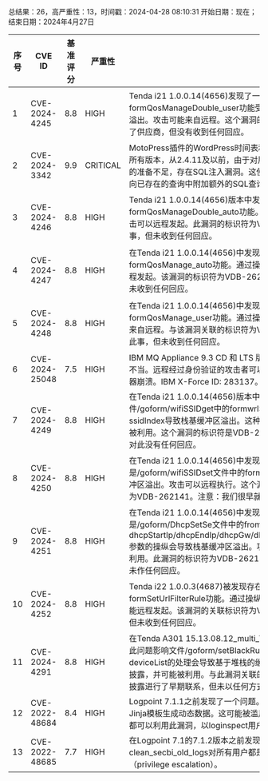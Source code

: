 总结果：26，高严重性：13，时间戳：2024-04-28 08:10:31
开始日期：现在；结束日期：2024年4月27日

| 序号 | CVE ID | 基准评分 | 严重性 | 描述 | 参考文献 |
|-----|--------|------------|----------|-------------|------------|
| 1 | CVE-2024-4245 | 8.8  | HIGH | Tenda i21 1.0.0.14(4656)发现了一个被标记为关键的漏洞。formQosManageDouble_user功能受到影響。通过操纵参数ssidIndex导致栈基缓冲区溢出。攻击可能来自远程。这个漏洞的标识符是VDB-262136。注意：我们很早就联系了供应商，但没有收到任何回应。 | [1]https://github.com/abcdefg-png/IoT-vulnerable/blob/main/Tenda/i/i21/formQosManageDouble_auto.md<br>[2]https://vuldb.com/?ctiid.262136<br>[3]https://vuldb.com/?id.262136<br>[4]https://vuldb.com/?submit.319830 |
| 2 | CVE-2024-3342 | 9.9  | CRITICAL | MotoPress插件的WordPress时间表和活动日程（Timetable and Event Schedule）在所有版本，从2.4.11及以前，由于对用户提供的`events`参数的不足转义和现有SQL查询的准备不足，存在SQL注入漏洞。这使得具有贡献者级别或更高权限的认证攻击者能够向已存在的查询中附加额外的SQL查询，从而可能从数据库中提取敏感信息。 | [1]https://plugins.trac.wordpress.org/changeset/3077596/mp-timetable/trunk/classes/models/class-events.php<br>[2]https://www.wordfence.com/threat-intel/vulnerabilities/id/9670bd32-34ce-48b1-82d9-62ab8869a89b?source=cve |
| 3 | CVE-2024-4246 | 8.8  | HIGH | Tenda i21 1.0.0.14(4656)版本中发现了一个被标记为关键的漏洞，影响formQosManageDouble_auto功能。通过操纵参数ssidIndex导致栈基缓冲区溢出。攻击可以远程发起。此漏洞的标识符为VDB-262137。注意：我们已提前联系厂商公开此事，但未收到任何回应。 | [1]https://github.com/abcdefg-png/IoT-vulnerable/blob/main/Tenda/i/i21/formQosManageDouble_user.md<br>[2]https://vuldb.com/?ctiid.262137<br>[3]https://vuldb.com/?id.262137<br>[4]https://vuldb.com/?submit.319831 |
| 4 | CVE-2024-4247 | 8.8  | HIGH | 在Tenda i21 1.0.0.14(4656)中发现了一个漏洞，并被标记为关键性。此漏洞影响formQosManage_auto功能。通过操纵参数ssidIndex导致栈基缓冲区溢出。攻击可远程发起。该漏洞的标识符为VDB-262138。注意：我们已提前联系供应商公开此事，但未收到任何回应。 | [1]https://github.com/abcdefg-png/IoT-vulnerable/blob/main/Tenda/i/i21/formQosManage_auto.md<br>[2]https://vuldb.com/?ctiid.262138<br>[3]https://vuldb.com/?id.262138<br>[4]https://vuldb.com/?submit.319832 |
| 5 | CVE-2024-4248 | 8.8  | HIGH | 在Tenda i21 1.0.0.14(4656)中发现了一个漏洞，并被分类为严重级别。此问题影响formQosManage_user功能。通过操纵参数ssidIndex导致栈基缓冲区溢出。攻击可能来自远程。与该漏洞关联的标识符为VDB-262139。注意：我们已提前联系供应商公开此事，但未收到任何回应。 | [1]https://github.com/abcdefg-png/IoT-vulnerable/blob/main/Tenda/i/i21/formQosManage_user.md<br>[2]https://vuldb.com/?ctiid.262139<br>[3]https://vuldb.com/?id.262139<br>[4]https://vuldb.com/?submit.319833 |
| 6 | CVE-2024-25048 | 7.5  | HIGH | IBM MQ Appliance 9.3 CD 和 LTS 版本存在基于堆的缓冲区溢出漏洞，原因是边界检查不当。远程经过身份验证的攻击者可以溢出缓冲区，在系统上执行任意代码或导致服务器崩溃。IBM X-Force ID: 283137。 | [1]https://exchange.xforce.ibmcloud.com/vulnerabilities/283137<br>[2]https://www.ibm.com/support/pages/node/7149481 |
| 7 | CVE-2024-4249 | 8.8  | HIGH | 在Tenda i21 1.0.0.14(4656)版本中发现了一个漏洞，被归类为严重级别。文件/goform/wifiSSIDget中的formwrlSSIDget功能受到影响。攻击者可以通过操纵参数ssidIndex导致栈基缓冲区溢出。这种攻击可能进行远程执行。漏洞已经被公开，并可能被利用。这个漏洞的标识符是VDB-262140。注意：我们很早就联系了供应商，但他们对此没有任何回应。 | [1]https://github.com/abcdefg-png/IoT-vulnerable/blob/main/Tenda/i/i21/formwrlSSIDget.md<br>[2]https://vuldb.com/?ctiid.262140<br>[3]https://vuldb.com/?id.262140<br>[4]https://vuldb.com/?submit.319834 |
| 8 | CVE-2024-4250 | 8.8  | HIGH | 在Tenda i21 1.0.0.14(4656)中发现了一个漏洞，被标记为高危。受影响的功能是/goform/wifiSSIDset文件中的formwrlSSIDset。参数ssidIndex的操控会导致栈基缓冲区溢出。攻击可以远程执行。这个漏洞已经被公开，并可能被利用。此漏洞的标识符为VDB-262141。注意：我们很早就联系了供应商，但他们对此披露没有任何回应。 | [1]https://github.com/abcdefg-png/IoT-vulnerable/blob/main/Tenda/i/i21/formwrlSSIDset.md<br>[2]https://vuldb.com/?ctiid.262141<br>[3]https://vuldb.com/?id.262141<br>[4]https://vuldb.com/?submit.319835 |
| 9 | CVE-2024-4251 | 8.8  | HIGH | 在Tenda i21 1.0.0.14(4656)中发现了一个漏洞，被评定为高危。受影响的功能是/goform/DhcpSetSe文件中的fromDhcpSetSer函数。dhcpStartIp/dhcpEndIp/dhcpGw/dhcpMask/dhcpLeaseTime/dhcpDns1/dhcpDns2参数的操纵会导致栈基缓冲区溢出。攻击可能来自远程。该漏洞已公开披露，并可能被利用。此漏洞的标识符为VDB-262142。注意：我们很早就联系了供应商，但他们对此未作任何回应。 | [1]https://github.com/abcdefg-png/IoT-vulnerable/blob/main/Tenda/i/i21/fromDhcpSetSer.md<br>[2]https://vuldb.com/?ctiid.262142<br>[3]https://vuldb.com/?id.262142<br>[4]https://vuldb.com/?submit.319836 |
| 10 | CVE-2024-4252 | 8.8  | HIGH | Tenda i22 1.0.0.3(4687)被发现存在一个被评为关键级的漏洞。它影响formSetUrlFilterRule功能。通过操纵参数groupIndex导致栈基缓冲区溢出。此攻击可能远程发起。该漏洞的关联标识符为VDB-262143。注意：我们很早就联系了供应商，但未收到任何回应。 | [1]https://github.com/abcdefg-png/IoT-vulnerable/blob/main/Tenda/i/i22/formSetUrlFilterRule.md<br>[2]https://vuldb.com/?ctiid.262143<br>[3]https://vuldb.com/?id.262143<br>[4]https://vuldb.com/?submit.319840 |
| 11 | CVE-2024-4291 | 8.8  | HIGH | 在Tenda A301 15.13.08.12_multi_TDE01中发现了一个漏洞。它被评定为严重级别。此问题影响文件/goform/setBlackRule中的formAddMacfilterRule功能。对参数deviceList的处理会导致基于堆栈的缓冲区溢出。攻击可能来自远程。该漏洞已经被公开披露，并可能被利用。与此漏洞关联的标识符为VDB-262223。注意：供应商已就此次披露进行了早期联系，但未以任何方式回应。 | [1]https://github.com/L1ziang/Vulnerability/blob/main/formAddMacfilterRule.md<br>[2]https://vuldb.com/?ctiid.262223<br>[3]https://vuldb.com/?id.262223<br>[4]https://vuldb.com/?submit.320672 |
| 12 | CVE-2022-48684 | 8.4  | HIGH | Logpoint 7.1.1之前发现了一个问题。在搜索模板中发现了模板注入。搜索模板使用了Jinja模板生成动态数据。这可能被滥用以实现代码执行。任何有权创建搜索模板的用户都可以利用此漏洞，以loginspect用户的权限执行代码。 | [1]https://servicedesk.logpoint.com/hc/en-us/articles/7201134201885-Template-injection-in-Search-Template |
| 13 | CVE-2022-48685 | 7.7  | HIGH | 在Logpoint 7.1的7.1.2版本之前发现了一个问题。每日执行的cron文件clean_secbi_old_logs对所有用户都是可写的，并以root权限执行，从而导致权限提升（privilege escalation）。 | [1]https://servicedesk.logpoint.com/hc/en-us/articles/7997112373277-Privilege-Escalation-Through-Cronjob |